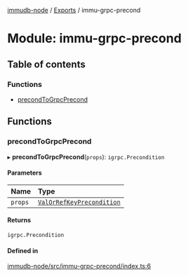 [immudb-node](../README.md) / [Exports](../modules.md) / immu-grpc-precond

# Module: immu-grpc-precond

## Table of contents

### Functions

- [precondToGrpcPrecond](immu_grpc_precond.md#precondtogrpcprecond)

## Functions

### precondToGrpcPrecond

▸ **precondToGrpcPrecond**(`props`): `igrpc.Precondition`

#### Parameters

| Name | Type |
| :------ | :------ |
| `props` | [`ValOrRefKeyPrecondition`](types_ValOrRefKeyPrecondition.md#valorrefkeyprecondition) |

#### Returns

`igrpc.Precondition`

#### Defined in

[immudb-node/src/immu-grpc-precond/index.ts:6](https://github.com/codenotary/immudb-node/blob/fe12060/immudb-node/src/immu-grpc-precond/index.ts#L6)

